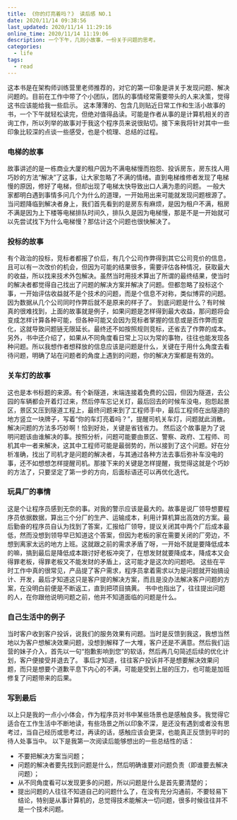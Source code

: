 ```yaml
---
title: 《你的灯亮着吗？》 读后感 NO.1
date: 2020/11/14 09:38:56
last_updated: 2020/11/14 11:29:16
online_time: 2020/11/14 11:19:06
description: 一个下午，几则小故事，一份关于问题的思考。
categories:
  - life
tags:
  - read
---
```


这本书是在架构师训练营里老师推荐的，对它的第一印象是讲关于发现问题、解决问题的。目前在工作中带了个小团队，团队的事情经常需要带头的人来决策，觉得这书应该能给我一些启示。
这本薄薄的、包含几则贴近日常工作和生活小故事的书，一个下午就轻松读完，但绝对值得品读。可能是作者从事的是计算机相关的咨询工作，所以列举的故事对于我这个程序员来说很贴切。接下来我将针对其中一些印象比较深的点谈一些感受，也是个梳理、总结的过程。

### 电梯的故事
故事讲述的是一栋商业大厦的租户因为不满电梯慢而抱怨、投诉房东，房东找人用巧妙的方法“解决”了这事，让大家忽略了不满的情绪。直到电梯维修者发现了电梯慢的原因，修好了电梯，但却出现了电梯太快导致出口人满为患的问题。
一般大家都明白遇到事情多问几个为什么的道理，一开始用出来可能就发现问题根源了。当问题降临到解决者身上，我们首先看到的是房东有麻烦，是因为租户不满，租房不满是因为上下楼等电梯排队时间久，排队久是因为电梯慢，那是不是一开始就可以先尝试找下为什么电梯慢？那估计这个问题也很快解决了。

### 投标的故事
有个政治的投标，竞标者都报了价后，有几个公司作弊得到其它公司竞价的信息，且可以有一次改价的机会，但因为可能的结果很多，需要评估各种情况，获取最大的收益，所以找来技术外包解决。虽然当时用技术算出了所谓的最终结果，使当时的解决者都觉得自己找出了问题的解决方案并解决了问题。但都忽略了投标这个事，一开始评估收益就不是个技术的问题，而是个信息不对称，类似博弈的问题。因为数据从几个公司同时作弊后就不是原来的样子了。
到底问题是什么？有时候真的很难找到，上面的故事就是例子，如果问题是怎样得到最大收益，那问题将会变成怎样计算各种可能，但各种可能又会因为竞标者掌握的信息或是否作弊而变化，这就导致问题链无限延长。最终还不如按照规则竞标，还省去了作弊的成本。
另外，书中还介绍了，如果从不同角度看日常上习以为常的事物，往往也能发现各种问题。所以我想作者想释放的信息应该是问题是什么，关键在于用什么角度去看待问题，明确了站在问题者的角度上遇到的问题，你的解决方案都是有效的。

### 关车灯的故事
这也是本书标题的来源。有个新隧道，末端连接着免费的公园，但因为隧道，去公园的车辆都会开着灯过来，然后停车忘记关灯，最后回去的时候车没电，抱怨起景区，景区又压到隧道工程上，最终问题来到了工程师手中，最后工程师在出隧道的地方竖立一块牌子，写着“你的车灯亮着吗？”，提醒司机关车灯，问题就此消散。
解决问题的方法多巧妙啊！恰到好处，关键是省钱省力。
然后这个故事是为了说明问题该由谁解决的事。按照分析，问题可能要由景区、警察、政府、工程师、司机其中一者来解决，这其中工程师可能是最弱势的，所以接到了这个问题。好在分析准确，找出了司机才是问题的解决者，与其通过各种方法去事后弥补车没电的事，还不如想想怎样提醒司机。那接下来的关键是怎样提醒，我觉得这就是个巧妙的方法了，只要坚定了第一步的方向，后面标语还可以再优化迭代。

### 玩具厂的事情
这是个让程序员感到无奈的事。对我的警示应该是最大的。故事是说厂领导想要程序员依据数据，算出三个分厂的生产、运输成本，利用计算机算出高效的方案。最后勤奋的程序员自认为找到了答案，汇报给厂领导，提议关闭其中两个厂后成本最低，然而没想到领导早已知道这个答案，但因为老板的家在需要关闭的厂旁边，不想到离家太远的地方上班。这就跟之前的需求矛盾了呀，一开始不就是要降低成本的嘛，搞到最后是降低成本跟讨好老板冲突了，在想发财就要降成本，降成本又会得罪老板，得罪老板又不能发财的矛盾上，这可能才是这次的问题吧。
这些在平时工作中真的很常见，产品提了客户需求，程序员拿着需求以为是问题就开始搞设计、开发，最后才知道这只是客户提的解决方案，而且是没办法解决客户问题的方案，在没明白前便是不断返工，直到把项目搞黄。
书中也指出了，往往提出问题的人，在你跟他说明问题之前，他并不知道面临的问题是什么。

### 自己生活中的例子
当时客户收到客户投诉，说我们的服务效果有问题。当时是反馈到我这，我想当然地以为客户想解决效果问题，没想到解释了一大堆，客户还是不满意。然后我们运营的妹子介入，首先以一句“抱歉影响到您”的软话，然后再几句简述后续的优化计划，客户便接受并退去了。
事后才知道，往往客户投诉并不是想要解决效果问题，而只是想要个道歉平息下内心的不满，可能是受到上层的压力，也可能是加班修复了问题带来的后果。

### 写到最后
以上只是我的一点小小体会，作为程序员对书中某些场景也是感触良多。我觉得它适合在工作生活中不断地读，有些场景之所以印象不深，是还没有遇到或者没有思考过，当自己经历或思考过，再读的话，感触应该会更深，也能真正反馈到平时的待人处事当中。
以下是我第一次阅读后能够想出的一些总结性的话：
* 不要把解决方案当问题；
* 问题的解决者要先找到问题是什么，然后明确谁要对问题负责（即谁要去解决问题）；
* 从不同角度看可以发现更多的问题，所以问题是什么是首先要清楚的；
* 提出问题的人往往不知道自己的问题什么了，在没有充分沟通前，不要轻易下结论，特别是从事计算机的，总觉得技术能解决一切问题，很多时候往往并不是一个技术问题。

